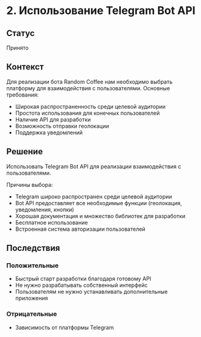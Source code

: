 # 2. Использование Telegram Bot API

## Статус

Принято

## Контекст

Для реализации бота Random Coffee нам необходимо выбрать платформу для взаимодействия с пользователями. Основные требования:

- Широкая распространенность среди целевой аудитории
- Простота использования для конечных пользователей
- Наличие API для разработки
- Возможность отправки геолокации
- Поддержка уведомлений

## Решение

Использовать Telegram Bot API для реализации взаимодействия с пользователями.

Причины выбора:

- Telegram широко распространен среди целевой аудитории
- Bot API предоставляет все необходимые функции (геолокация, уведомления, кнопки)
- Хорошая документация и множество библиотек для разработки
- Бесплатное использование
- Встроенная система авторизации пользователей

## Последствия

### Положительные

- Быстрый старт разработки благодаря готовому API
- Не нужно разрабатывать собственный интерфейс
- Пользователям не нужно устанавливать дополнительные приложения

### Отрицательные

- Зависимость от платформы Telegram
